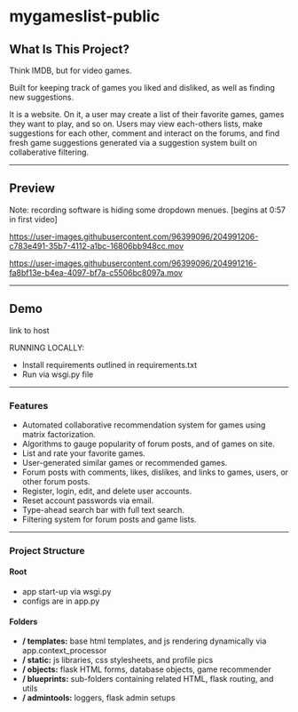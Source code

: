 # mygameslist-public

## What Is This Project?
Think IMDB, but for video games. 


Built for keeping track of games you liked and disliked, as well as finding new suggestions.


It is a website. On it, a user may create a list of their favorite games, games they want to play, and so on. Users may view each-others lists, make suggestions for each other, comment and interact on the forums, and find fresh game suggestions generated via a suggestion system built on collaberative filtering.
 
---

## Preview

Note: recording software is hiding some dropdown menues. [begins at 0:57 in first video]



https://user-images.githubusercontent.com/96399096/204991206-c783e491-35b7-4112-a1bc-16806bb948cc.mov


https://user-images.githubusercontent.com/96399096/204991216-fa8bf13e-b4ea-4097-bf7a-c5506bc8097a.mov



---

## Demo
link to host

RUNNING LOCALLY:
* Install requirements outlined in requirements.txt
* Run via wsgi.py file

---

### Features
* Automated collaborative recommendation system for games using matrix factorization.
* Algorithms to gauge popularity of forum posts, and of games on site.
* List and rate your favorite games.
* User-generated similar games or recommended games.
* Forum posts with comments, likes, dislikes, and links to games, users, or other forum posts.
* Register, login, edit, and delete user accounts.
* Reset account passwords via email.
* Type-ahead search bar with full text search.
* Filtering system for forum posts and game lists.

---

### Project Structure
#### Root
* app start-up via wsgi.py
* configs are in app.py

#### Folders
* **/ templates:** base html templates, and js rendering dynamically via app.context_processor 
* **/ static:** js libraries, css stylesheets, and profile pics
* **/ objects:** flask HTML forms, database objects, game recommender
* **/ blueprints:** sub-folders containing related HTML, flask routing, and utils
* **/ admintools:** loggers, flask admin setups
